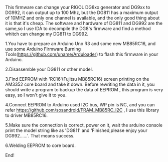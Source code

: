 This  firmware can change your RIGOL DG8xx generator and DG9xx to DG992, it can output up to 100 Mhz, but the DG811 has a maximum output of 10MHZ and only one channel is available,  and the only good thing about it is that it's cheap. The software and hardware of DG811 and DG992 are the same,so I use IDA to decompile the DG8's firmware and find a method whitch can change my DG811 to DG992.

1.You have to prepare an Arduino Uno R3 and some new MB85RC16, and use some Arduino Firmware Burning Tools(https://github.com/uname/Arduloader) to flash this firmware in your Arduino.

2.Disassemble your DG811 or other model.

3.Find EEPROM with 'RC16'(Fujitsu MB85RC16) screen printing on the AM3352 core board and take it down. Before rewriting the data in it, you should write a program to backup the data of EEPROM , this program is very easy, so I won't give it to you.

4.Connect EEPROM to Arduino used I2C bus, WP pin is  NC, and you can refer https://github.com/sosandroid/FRAM_MB85RC_I2C , I use this library to driver MB85RC16.

5.Make sure the connection is correct, power on it, wait the arduino console print the model string like as 'DG811' and 'Finished,please enjoy your DG992......'. That means success.

6.Welding EEPROM to core board.

End!

